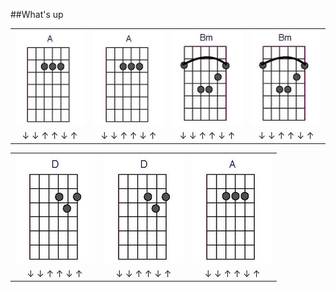 ##What's up

  |  |  |  |  | 
  |  :---: |  :---: |  :---: |  :---: | 
  |  ![](public/images/A.png) |  ![](public/images/A.png) |  ![](public/images/Bm.png) |  ![](public/images/Bm.png) | 
  |   &#8595;  &#8595;  &#8593;  &#8593;  &#8595;  &#8593;  |   &#8595;  &#8595;  &#8593;  &#8593;  &#8595;  &#8593;  |   &#8595;  &#8595;  &#8593;  &#8593;  &#8595;  &#8593;  |   &#8595;  &#8595;  &#8593;  &#8593;  &#8595;  &#8593;  | 

  |  |  |  | 
  |  :---: |  :---: |  :---: | 
  |  ![](public/images/D.png) |  ![](public/images/D.png) |  ![](public/images/A.png) | 
  |   &#8595;  &#8595;  &#8593;  &#8593;  &#8595;  &#8593;  |   &#8595;  &#8595;  &#8593;  &#8593;  &#8595;  &#8593;  |   &#8595;  &#8595;  &#8593;  &#8593;  &#8595;  &#8593;  | 



